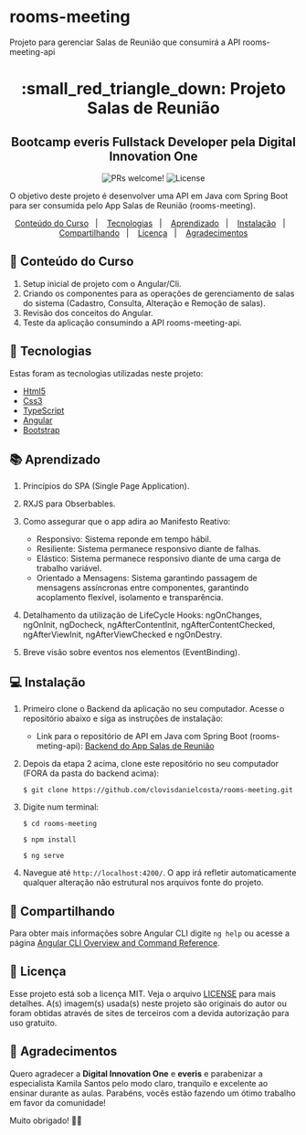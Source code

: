 # rooms-meeting
Projeto para gerenciar Salas de Reunião que consumirá a API rooms-meeting-api

<h1 align="center">
:small_red_triangle_down: Projeto Salas de Reunião
</h1>

<h2 align="center">
Bootcamp everis Fullstack Developer pela Digital Innovation One
</h2>

<p align="center">
  <img src="https://img.shields.io/static/v1?label=PRs&message=welcome&color=7159c1&labelColor=000000" alt="PRs welcome!" />

  <img alt="License" src="https://img.shields.io/static/v1?label=license&message=MIT&color=7159c1&labelColor=000000">
</p>

<p>
O objetivo deste projeto é desenvolver uma API em Java com Spring Boot para ser consumida pelo App Salas de Reunião (rooms-meeting).
</p>

<p align="center">
  <a href="#gem-conteudo-do-curso">Conteúdo do Curso</a>&nbsp;&nbsp;&nbsp;|&nbsp;&nbsp;&nbsp;
  <a href="#rocket-tecnologias">Tecnologias</a>&nbsp;&nbsp;&nbsp;|&nbsp;&nbsp;&nbsp;
  <a href="#books-aprendizado">Aprendizado</a>&nbsp;&nbsp;&nbsp;|&nbsp;&nbsp;&nbsp;
  <a href="#computer-instalação">Instalação</a>&nbsp;&nbsp;&nbsp;|&nbsp;&nbsp;&nbsp;
  <a href="#small_orange_diamond-compartilhando">Compartilhando</a>&nbsp;&nbsp;&nbsp;|&nbsp;&nbsp;&nbsp;
  <a href="#small_orange_diamond-licença">Licença</a>&nbsp;&nbsp;&nbsp;|&nbsp;&nbsp;&nbsp;
  <a href="#small_orange_diamond-agradecimentos">Agradecimentos</a>
</p>

## :gem: Conteúdo do Curso
 1. Setup inicial de projeto com o Angular/Cli.
 2. Criando os componentes para as operações de gerenciamento de salas do sistema (Cadastro, Consulta, Alteração e Remoção de salas).
 3. Revisão dos conceitos do Angular.
 4. Teste da aplicação consumindo a API rooms-meeting-api.

## :rocket: Tecnologias
Estas foram as tecnologias utilizadas neste projeto:
  - [Html5](https://developer.mozilla.org/pt-BR/docs/Web/HTML/HTML5)
  - [Css3](https://www.w3schools.com/css/)
  - [TypeScript](https://www.typescriptlang.org/)
  - [Angular](https://angular.io/)
  - [Bootstrap](https://getbootstrap.com/)
 
## :books: Aprendizado
 1. Princípios do SPA (Single Page Application).
 2. RXJS para Obserbables.
 3. Como assegurar que o app adira ao Manifesto Reativo:

    * Responsivo: Sistema reponde em tempo hábil.
    * Resiliente: Sistema permanece responsivo diante de falhas.
    * Elástico: Sistema permanece responsivo diante de uma carga de trabalho variável.
    * Orientado a Mensagens: Sistema garantindo passagem de mensagens assíncronas entre componentes, garantindo acoplamento flexível, isolamento e transparência.
 4. Detalhamento da utilização de LifeCycle Hooks: ngOnChanges, ngOnInit, ngDocheck, ngAfterContentInit, ngAfterContentChecked, ngAfterViewInit, ngAfterViewChecked e ngOnDestry.
 5. Breve visão sobre eventos nos elementos (EventBinding).
 
## :computer: Instalação
1. Primeiro clone o Backend da aplicação no seu computador. Acesse o repositório abaixo e siga as instruções de instalação:

    * Link para o repositório de API em Java com Spring Boot (rooms-meting-api):
[Backend do App Salas de Reunião](https://github.com/clovisdanielcosta/rooms-meeting-api.git)
    
3. Depois da etapa 2 acima, clone este repositório no seu computador (FORA da pasta do backend acima):

    `$ git clone https://github.com/clovisdanielcosta/rooms-meeting.git`

4. Digite num terminal:

    `$ cd rooms-meeting`

    `$ npm install`
    
    `$ ng serve`

5. Navegue até `http://localhost:4200/`. O app irá refletir automaticamente qualquer alteração não estrutural nos arquivos fonte do projeto.

## :small_orange_diamond: Compartilhando 
Para obter mais informações sobre Angular CLI digite `ng help` ou acesse a página [Angular CLI Overview and Command Reference](https://angular.io/cli).

## :small_orange_diamond: Licença
Esse projeto está sob a licença MIT. Veja o arquivo [LICENSE](LICENSE.md) para mais detalhes.
A(s) imagem(s) usada(s) neste projeto são originais do autor ou foram obtidas através de sites de terceiros com a devida autorização para uso gratuito.

## :small_orange_diamond: Agradecimentos
Quero agradecer a <b>Digital Innovation One</b> e <b>everis</b> e parabenizar a especialista Kamila Santos pelo modo claro, tranquilo e excelente ao ensinar durante as aulas. Parabéns, vocês estão fazendo um ótimo trabalho em favor da comunidade! 

Muito obrigado! :clap::clap:

